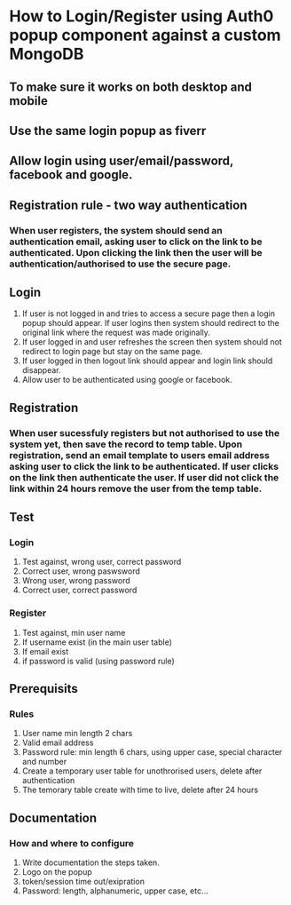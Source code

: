 # How to Login/Register using Auth0 popup component against a custom MongoDB

## To make sure it works on both desktop and mobile

## Use the same login popup as fiverr

## Allow login using user/email/password, facebook and google.

## Registration rule - two way authentication
### When user registers, the system should send an authentication email, asking user to click on the link to be authenticated. Upon clicking the link then the user will be authentication/authorised to use the secure page.

## Login
1. If user is not logged in and tries to access a secure page then a login popup should appear. If user logins then system should redirect to the original link where the request was made originally.
2. If user logged in and user refreshes the screen then system should not redirect to login page but stay on the same page.
3. If user logged in then logout link should appear and login link should disappear. 
4. Allow user to be authenticated using google or facebook.

## Registration
### When user sucessfuly registers but not authorised to use the system yet, then save the record to temp table. Upon registration, send an email template to users email address asking user to click the link to be authenticated. If user clicks on the link then authenticate the user. If user did not click the link within 24 hours remove the user from the temp table.

## Test
###  Login
1. Test against, wrong user, correct password
2. Correct user, wrong paswsword
3. Wrong user, wrong password
4. Correct user, correct password

### Register
1. Test against, min user name
2. If username exist (in the main user table)
3. If email exist
4. if password is valid (using password rule)

## Prerequisits
### Rules
1. User name min length 2 chars
2. Valid email address
3. Password rule: min length 6 chars, using upper case, special character and number
4. Create a temporary user table for unothrorised users, delete after authentication
5. The temorary table create with time to live, delete after 24 hours

## Documentation
### How and where to configure
1. Write documentation the steps taken.
2. Logo on the popup
3. token/session time out/exipration
4. Password: length, alphanumeric, upper case, etc...